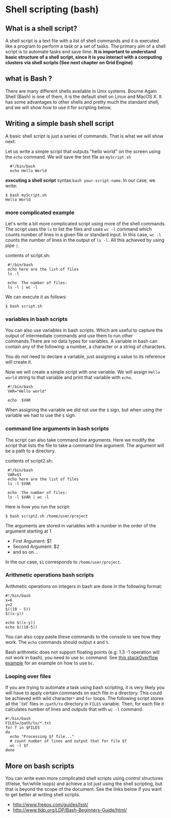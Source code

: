 # Shell scripting (bash)

## What is a shell script?
A shell script is a text file with a list of shell commands and it is executed like a program to perform a task or a set of tasks. The primary aim of a shell script is to automate tasks and save time. **It is important to understand basic structure of a shell script, since it is you interact with a computing clusters via shell scripts (See next chapter on Grid Engine)**

## what is Bash ?
There are many different shells available in Unix systems. Bourne Again Shell (Bash) is one of them, it is the default shell on Linux and MacOS X. It has some advantages to other shells and pretty much the standard shell, and we will show how to use it for scripting below.

## Writing a simple bash shell script
A basic shell script is just a series of commands. That is what we will show next.

Let us write a simple script that outputs "hello world" on the screen using the `echo` command. We will save the text file as `myScript.sh`

```
  #!/bin/bash
  echo Hello World
```
**executing a shell script**
syntax:`bash your-script-name`. In our case, we write:

```
$ bash myScript.sh
Hello World
```
### more complicated example
Let's write a bit more complicated script using more of the shell commands. The script uses the `ls` to list the files and uses `wc -l` command which counts number of lines in a given file or standard input. In this case, `wc -l` counts the number of lines in the output of `ls -l`. All this achieved by using pipe `|`.

contents of script.sh:
```
 #!/bin/bash
 echo here are the list of files
 ls -l

 echo  The number of files:
 ls -l | wc -l

```
We can execute it as follows:
```
$ bash script.sh
```
### variables in bash scripts
You can also use variables in bash scripts. Which are useful to capture the output of intermediate commands and use them to run other commands.There are no data types for variables. A variable in bash can contain any of the following: a number, a character or a string of characters.

You do not need to declare a variable, just assigning a value to its reference will create it.

Now we will create a simple script with one variable. We will assign `Hello world` string to that variable and print that variable with `echo`.
```
 #!/bin/bash
 VAR="Hello world"

 echo  $VAR

```
When assigning the variable we did not use the `$` sign, but when using the variable we had to use the `$` sign.

### command line arguments in bash scripts
The script can also take command line arguments. Here we modify the script that lists the file to take a command line argument. The argument will be a path to a directory.


contents of script2.sh:
```
 #!/bin/bash
 VAR=$1
 echo here are the list of files
 ls -l $VAR

 echo  The number of files:
 ls -l $VAR | wc -l

```

Here is how you run the script:
```
$ bash script2.sh /home/user/project
```
The arguments are stored in variables with a number in the order of the argument starting at 1
* First Argument: $1
* Second Argument: $2
* and so on...

In the our case, `$1` corresponds to `/home/user/project`.


### Arithmetic operations bash scripts
Arithmetic operations on integers in bash are done in the following format:
```
#!/bin/bash
x=6
y=2
$((10 - 5))
$((x-y))

echo $((x-y))
echo $((10-5))
```
You can also copy paste these commands to the console to see how they work. The `echo` commands should output `4` and `5`.

Bash arithmetic does not support floating points (e.g. 1.3 -1  operation will not work in bash), you need to use `bc` command. See [this stackOverflow example](http://stackoverflow.com/questions/12147040/division-in-script-and-floating-point) for an example on how to use  `bc`.

### Looping over files
If you are trying to automate a task using bash scripting, it is very likely you will have to apply certain commands on each file in a directory. This could be achieved with wild character`*` and `for` loops. The following script stores all the '.txt' files in `/path/to` directory in `FILES` variable. Then, for each file it calculates number of lines and outputs that with `wc -l` command.

```
#!/bin/bash
FILES=/path/to/*.txt
for f in $FILES
do
  echo "Processing $f file..."
  # count number of lines and output that for file $f
  wc -l $f
done

```


## More on bash scripts
You can write even more complicated shell scripts using control structures (if/else, for/while loops) and achieve a lot just using the shell scripting, but that is beyond the scope of the document. See the links below if you want to get better at writing shell scripts.


* http://www.freeos.com/guides/lsst/
* http://www.tldp.org/LDP/Bash-Beginners-Guide/html/
